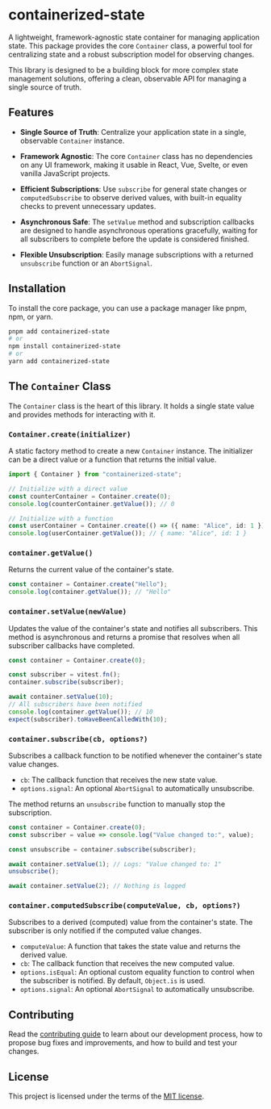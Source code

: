 # containerized-state

A lightweight, framework-agnostic state container for managing application
state. This package provides the core `Container` class, a powerful tool for
centralizing state and a robust subscription model for observing changes.

This library is designed to be a building block for more complex state
management solutions, offering a clean, observable API for managing a single
source of truth.

## Features

- **Single Source of Truth**: Centralize your application state in a single,
  observable `Container` instance.

- **Framework Agnostic**: The core `Container` class has no dependencies on any
  UI framework, making it usable in React, Vue, Svelte, or even vanilla
  JavaScript projects.

- **Efficient Subscriptions**: Use `subscribe` for general state changes or
  `computedSubscribe` to observe derived values, with built-in equality checks
  to prevent unnecessary updates.

- **Asynchronous Safe**: The `setValue` method and subscription callbacks are
  designed to handle asynchronous operations gracefully, waiting for all
  subscribers to complete before the update is considered finished.

- **Flexible Unsubscription**: Easily manage subscriptions with a returned
  `unsubscribe` function or an `AbortSignal`.

## Installation

To install the core package, you can use a package manager like pnpm, npm, or
yarn.

```sh
pnpm add containerized-state
# or
npm install containerized-state
# or
yarn add containerized-state
```

## The `Container` Class

The `Container` class is the heart of this library. It holds a single state
value and provides methods for interacting with it.

### `Container.create(initializer)`

A static factory method to create a new `Container` instance. The initializer
can be a direct value or a function that returns the initial value.

```ts
import { Container } from "containerized-state";

// Initialize with a direct value
const counterContainer = Container.create(0);
console.log(counterContainer.getValue()); // 0

// Initialize with a function
const userContainer = Container.create(() => ({ name: "Alice", id: 1 }));
console.log(userContainer.getValue()); // { name: "Alice", id: 1 }
```

### `container.getValue()`

Returns the current value of the container's state.

```ts
const container = Container.create("Hello");
console.log(container.getValue()); // "Hello"
```

### `container.setValue(newValue)`

Updates the value of the container's state and notifies all subscribers. This
method is asynchronous and returns a promise that resolves when all subscriber
callbacks have completed.

```ts
const container = Container.create(0);

const subscriber = vitest.fn();
container.subscribe(subscriber);

await container.setValue(10);
// All subscribers have been notified
console.log(container.getValue()); // 10
expect(subscriber).toHaveBeenCalledWith(10);
```

### `container.subscribe(cb, options?)`

Subscribes a callback function to be notified whenever the container's state
value changes.

- `cb`: The callback function that receives the new state value.
- `options.signal`: An optional `AbortSignal` to automatically unsubscribe.

The method returns an `unsubscribe` function to manually stop the subscription.

```ts
const container = Container.create(0);
const subscriber = value => console.log("Value changed to:", value);

const unsubscribe = container.subscribe(subscriber);

await container.setValue(1); // Logs: "Value changed to: 1"
unsubscribe();

await container.setValue(2); // Nothing is logged
```

### `container.computedSubscribe(computeValue, cb, options?)`

Subscribes to a derived (computed) value from the container's state. The
subscriber is only notified if the computed value changes.

- `computeValue`: A function that takes the state value and returns the derived
  value.
- `cb`: The callback function that receives the new computed value.
- `options.isEqual`: An optional custom equality function to control when the
  subscriber is notified. By default, `Object.is` is used.
- `options.signal`: An optional `AbortSignal` to automatically unsubscribe.

## Contributing

Read the
[contributing guide](https://github.com/mimshins/containerized-state/blob/main/CONTRIBUTING.md)
to learn about our development process, how to propose bug fixes and
improvements, and how to build and test your changes.

## License

This project is licensed under the terms of the
[MIT license](https://github.com/mimshins/containerized-state/blob/main/LICENSE).

